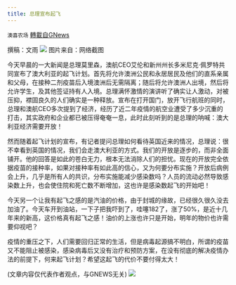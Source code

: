 ```yaml
---
title: 总理宣布起飞
---
```

`澳喜农场` [轉載自GNews](https://gnews.org/zh-hans/1612466/)

撰稿：文雨
![](https://assets.gnews.org/wp-content/uploads/2021/10/起飞.png)
图片来自：网络截图

今天早晨的一大新闻是总理莫里森，澳航CEO艾伦和新州州长多米尼克·佩罗特共同宣布了澳大利亚的起飞计划。首先将允许澳洲公民和永居居民及他们的直系亲属和父母，在接种二剂疫苗后入境澳洲后无需隔离；随后将允许澳洲人出境，然后将允许学生，及其他签证持有人入境。总理满怀激情的演讲听了确实让人激动，对被压抑，襟固良久的人们确实是一种释放。宣布在打开国门，放开飞行航班的同时，总理和澳航CEO多次提到了经济，经历了近二年疫情的航空业遭受了多少沉重的打击，其实政府和企业都已被压得奄奄一息，此时此刻听到的是总理的呐喊：澳大利亚经济需要开放！

然而随着起飞计划的宣布，有记者提问总理如何看待英国近来的情况，总理说：很不幸看到英国的情况，我们会走澳大利亚的方式。我们的开放是逐步的，而非全面铺开。他的回答是如此的苍白无力，根本无法消除人们的担忧。现在的开放完全依据疫苗的接种率，如果对接种率有如此高的信心，又为何要分布实施？开放后病例会上升，几乎是所有人的共识，分布实施能减少感染数吗？人员的流动必然导致感染数上升，也会使住院和死亡数不断增加，这也许是感染数起飞的开始吧！

今天另一个让我有起飞之感的是汽油的价格，由于封城的缘故，已经很久很久没去加油了。今天车开到油站，一下子把我吓到了，哇噻182了，涨了50%，是近十几年来的新高，这价格真有起飞之感！油价的上涨也许只是开始，明年的物价也许需要仰视吧？

疫情的重压之下，人们需要回归正常的生活，但是病毒起源搞不明白，所谓的疫苗又不能阻止被感染，感染病毒后又没有治疗和预防方案，在没有彻底的解决疫情办法的前提下，何来起飞计划？希望这起飞的代价不要付得太大！

(文章内容仅代表作者观点，与GNEWS无关)
![](https://assets.gnews.org/wp-content/uploads/2021/10/澳喜图标2-1.jpg)
